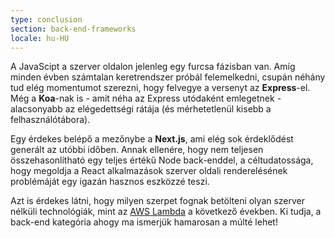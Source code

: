 ```yaml
---
type: conclusion
section: back-end-frameworks
locale: hu-HU
---
```

A JavaScipt a szerver oldalon jelenleg egy furcsa fázisban van. Amíg minden évben számtalan keretrendszer próbál felemelkedni, csupán néhány tud elég momentumot szerezni, hogy felvegye a versenyt az **Express**-el. Még a **Koa**-nak is - amit néha az Express utódaként emlegetnek - alacsonyabb az elégedettségi rátája (és mérhetetlenül kisebb a felhasználótábora).

Egy érdekes belépő a mezőnybe a **Next.js**, ami elég sok érdeklődést generált az utóbbi időben. Annak ellenére, hogy nem teljesen összehasonlítható egy teljes értékű Node back-enddel, a céltudatossága, hogy megoldja a React alkalmazások szerver oldali renderelésének problémáját egy igazán hasznos eszközzé teszi.

Azt is érdekes látni, hogy milyen szerpet fognak betölteni olyan szerver nélküli technológiák, mint az [AWS Lambda](https://aws.amazon.com/lambda/) a következő években. Ki tudja, a back-end kategória ahogy ma ismerjük hamarosan a múlté lehet!